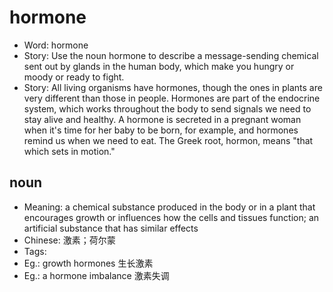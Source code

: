 # hormone

- Word: hormone
- Story: Use the noun hormone to describe a message-sending chemical sent out by glands in the human body, which make you hungry or moody or ready to fight.
- Story: All living organisms have hormones, though the ones in plants are very different than those in people. Hormones are part of the endocrine system, which works throughout the body to send signals we need to stay alive and healthy. A hormone is secreted in a pregnant woman when it's time for her baby to be born, for example, and hormones remind us when we need to eat. The Greek root, hormon, means "that which sets in motion."

## noun

- Meaning: a chemical substance produced in the body or in a plant that encourages growth or influences how the cells and tissues function; an artificial substance that has similar effects
- Chinese: 激素；荷尔蒙
- Tags: 
- Eg.: growth hormones 生长激素
- Eg.: a hormone imbalance 激素失调

